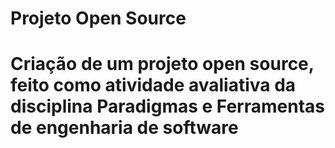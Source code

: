 <h1> Projeto Open Source <h1>
Criação de um projeto open source, feito como atividade avaliativa da disciplina Paradigmas e Ferramentas de engenharia de software

